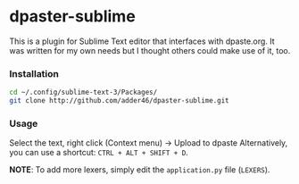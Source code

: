 # dpaster-sublime

This is a plugin for Sublime Text editor that interfaces with dpaste.org. It was written for my own needs but I thought others could make use of it, too.

### Installation

```sh
cd ~/.config/sublime-text-3/Packages/
git clone http://github.com/adder46/dpaster-sublime.git
```

### Usage

Select the text, right click (Context menu) -> Upload to dpaste
Alternatively, you can use a shortcut: `CTRL + ALT + SHIFT + D`.

**NOTE**: To add more lexers, simply edit the `application.py` file (`LEXERS`).